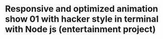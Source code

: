 # Responsive and optimized animation show 01 with hacker style in terminal with Node js (entertainment project)
